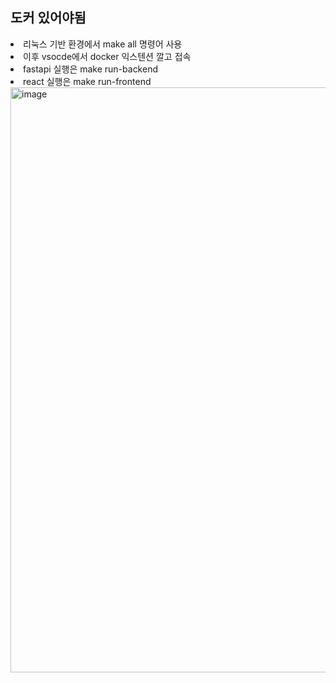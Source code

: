 ## 도커 있어야됨

<li> 리눅스 기반 환경에서 make all 명령어 사용
<li> 이후 vsocde에서 docker 익스텐션 깔고 접속
<li> fastapi 실행은 make run-backend
<li> react 실행은 make run-frontend


<img width="1870" height="936" alt="image" src="https://github-production-user-asset-6210df.s3.amazonaws.com/112455232/482960524-b64d5bed-70ab-471b-9137-3f79ba5a4edd.gif?X-Amz-Algorithm=AWS4-HMAC-SHA256&X-Amz-Credential=AKIAVCODYLSA53PQK4ZA%2F20250828%2Fus-east-1%2Fs3%2Faws4_request&X-Amz-Date=20250828T040208Z&X-Amz-Expires=300&X-Amz-Signature=1f8723f62e69f945926ebec938b5d39d56be26c490d6ab18f26e417f098d49ed&X-Amz-SignedHeaders=host" />

